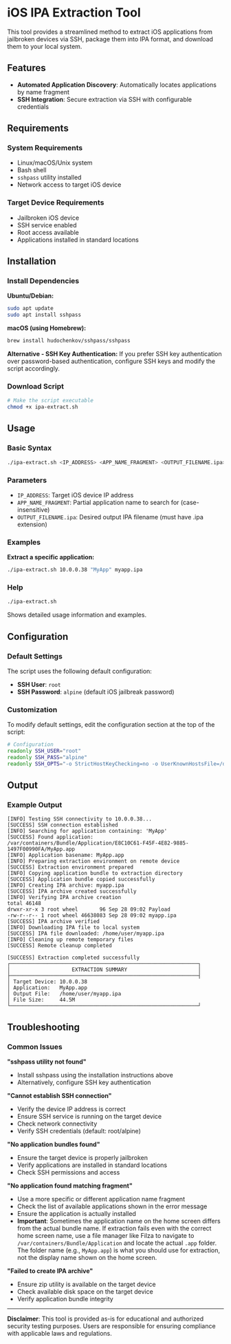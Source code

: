 # iOS IPA Extraction Tool

This tool provides a streamlined method to extract iOS applications from jailbroken devices via SSH, package them into IPA format, and download them to your local system.

## Features

- **Automated Application Discovery**: Automatically locates applications by name fragment
- **SSH Integration**: Secure extraction via SSH with configurable credentials

## Requirements

### System Requirements
- Linux/macOS/Unix system
- Bash shell
- `sshpass` utility installed
- Network access to target iOS device

### Target Device Requirements
- Jailbroken iOS device
- SSH service enabled
- Root access available
- Applications installed in standard locations

## Installation

### Install Dependencies

**Ubuntu/Debian:**
```bash
sudo apt update
sudo apt install sshpass
```

**macOS (using Homebrew):**
```bash
brew install hudochenkov/sshpass/sshpass
```

**Alternative - SSH Key Authentication:**
If you prefer SSH key authentication over password-based authentication, configure SSH keys and modify the script accordingly.

### Download Script
```bash
# Make the script executable
chmod +x ipa-extract.sh
```

## Usage

### Basic Syntax
```bash
./ipa-extract.sh <IP_ADDRESS> <APP_NAME_FRAGMENT> <OUTPUT_FILENAME.ipa>
```

### Parameters
- `IP_ADDRESS`: Target iOS device IP address
- `APP_NAME_FRAGMENT`: Partial application name to search for (case-insensitive)
- `OUTPUT_FILENAME.ipa`: Desired output IPA filename (must have .ipa extension)

### Examples

**Extract a specific application:**
```bash
./ipa-extract.sh 10.0.0.38 "MyApp" myapp.ipa
```

### Help
```bash
./ipa-extract.sh
```
Shows detailed usage information and examples.

## Configuration

### Default Settings
The script uses the following default configuration:
- **SSH User**: `root`
- **SSH Password**: `alpine` (default iOS jailbreak password)

### Customization
To modify default settings, edit the configuration section at the top of the script:

```bash
# Configuration
readonly SSH_USER="root"
readonly SSH_PASS="alpine"
readonly SSH_OPTS="-o StrictHostKeyChecking=no -o UserKnownHostsFile=/dev/null -o ConnectTimeout=10 -o LogLevel=ERROR"
```

## Output

### Example Output
```
[INFO] Testing SSH connectivity to 10.0.0.38...
[SUCCESS] SSH connection established
[INFO] Searching for application containing: 'MyApp'
[SUCCESS] Found application: /var/containers/Bundle/Application/E8C10C61-F45F-4E82-9885-1497F00990FA/MyApp.app
[INFO] Application basename: MyApp.app
[INFO] Preparing extraction environment on remote device
[SUCCESS] Extraction environment prepared
[INFO] Copying application bundle to extraction directory
[SUCCESS] Application bundle copied successfully
[INFO] Creating IPA archive: myapp.ipa
[SUCCESS] IPA archive created successfully
[INFO] Verifying IPA archive creation
total 46148
drwxr-xr-x 3 root wheel       96 Sep 28 09:02 Payload
-rw-r--r-- 1 root wheel 46638083 Sep 28 09:02 myapp.ipa
[SUCCESS] IPA archive verified
[INFO] Downloading IPA file to local system
[SUCCESS] IPA file downloaded: /home/user/myapp.ipa
[INFO] Cleaning up remote temporary files
[SUCCESS] Remote cleanup completed

[SUCCESS] Extraction completed successfully
┌─────────────────────────────────────────────────────────────┐
│                    EXTRACTION SUMMARY                       │
├─────────────────────────────────────────────────────────────┤
│ Target Device: 10.0.0.38
│ Application:   MyApp.app
│ Output File:   /home/user/myapp.ipa
│ File Size:     44.5M
└─────────────────────────────────────────────────────────────┘
```

## Troubleshooting

### Common Issues

**"sshpass utility not found"**
- Install sshpass using the installation instructions above
- Alternatively, configure SSH key authentication

**"Cannot establish SSH connection"**
- Verify the device IP address is correct
- Ensure SSH service is running on the target device
- Check network connectivity
- Verify SSH credentials (default: root/alpine)

**"No application bundles found"**
- Ensure the target device is properly jailbroken
- Verify applications are installed in standard locations
- Check SSH permissions and access

**"No application found matching fragment"**
- Use a more specific or different application name fragment
- Check the list of available applications shown in the error message
- Ensure the application is actually installed
- **Important**: Sometimes the application name on the home screen differs from the actual bundle name. If extraction fails even with the correct home screen name, use a file manager like Filza to navigate to `/var/containers/Bundle/Application` and locate the actual `.app` folder. The folder name (e.g., `MyApp.app`) is what you should use for extraction, not the display name shown on the home screen.

**"Failed to create IPA archive"**
- Ensure zip utility is available on the target device
- Check available disk space on the target device
- Verify application bundle integrity

---

**Disclaimer**: This tool is provided as-is for educational and authorized security testing purposes. Users are responsible for ensuring compliance with applicable laws and regulations.
